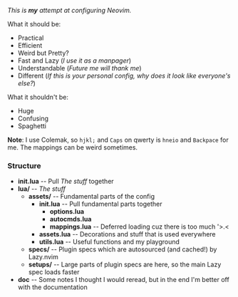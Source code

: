 _This is **my** attempt at configuring Neovim._

What it should be:
- Practical
- Efficient
- Weird but Pretty?
- Fast and Lazy (_I use it as a manpager_)
- Understandable (_Future me will thank me_)
- Different (_If this is your *personal* config, why does it look like everyone's else?_)

What it shouldn't be:
- Huge
- Confusing
- Spaghetti

**Note**: I use Colemak, so `hjkl;` and `Caps` on qwerty is `hneio` and `Backpace` for me. The mappings can be weird sometimes.

### Structure
- **init.lua** -- Pull _The stuff_ together
- **lua/** -- _The stuff_
    - **assets/** -- Fundamental parts of the config
        - **init.lua** -- Pull fundamental parts together
            - **options.lua**
            - **autocmds.lua**
            - **mappings.lua** -- Deferred loading cuz there is too much '>.<
        - **assets.lua** -- Decorations and stuff that is used everywhere
        - **utils.lua** -- Useful functions and my playground
    - **specs/** -- Plugin specs which are autosourced (and cached!) by Lazy.nvim
    - **setups/** -- Large parts of plugin specs are here, so the main Lazy spec loads faster
- **doc** -- Some notes I thought I would reread, but in the end I'm better off with the documentation
